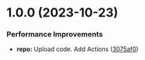 # 1.0.0 (2023-10-23)


### Performance Improvements

* **repo:** Upload code. Add Actions ([3075af0](https://github.com/hackwish/ansible-k6/commit/3075af0fa953b2e8b13b7db00860bb7154552640))
